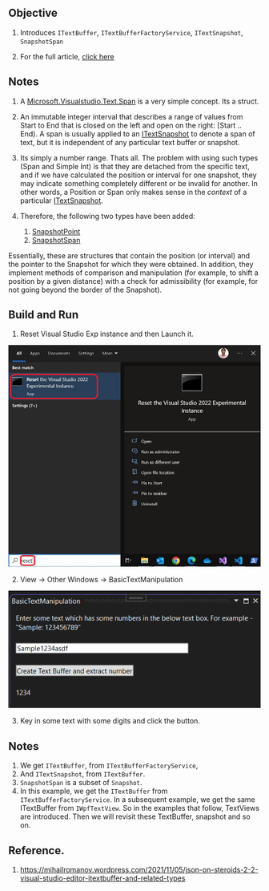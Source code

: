 ## Objective

1. Introduces `ITextBuffer`, `ITextBufferFactoryService`, `ITextSnapshot`, `SnapshotSpan`

2. For the full article, [click here](1-ITextBuffer.md)

## Notes

1. A [Microsoft.Visualstudio.Text.Span](https://learn.microsoft.com/en-us/dotnet/api/microsoft.visualstudio.text.span) is a very simple concept. Its a struct.

2. An immutable integer interval that describes a range of values from Start to End that is closed on the left and open on the right: [Start .. End). A span is usually applied to an [ITextSnapshot](https://learn.microsoft.com/en-us/dotnet/api/microsoft.visualstudio.text.itextsnapshot) to denote a span of text, but it is independent of any particular text buffer or snapshot.

3. Its simply a number range. Thats all. The problem with using such types (Span and Simple Int) is that they are detached from the specific text, and if we have calculated the position or interval for one snapshot, they may indicate something completely different or be invalid for another. In other words, a Position or Span only makes sense in the *context* of a particular [ITextSnapshot](https://learn.microsoft.com/en-us/dotnet/api/microsoft.visualstudio.text.itextsnapshot). 

4. Therefore, the following two types have been added:

   1. [SnapshotPoint](https://docs.microsoft.com/en-us/dotnet/api/microsoft.visualstudio.text.snapshotpoint)
   2. [SnapshotSpan](https://docs.microsoft.com/en-us/dotnet/api/microsoft.visualstudio.text.snapshotspan)

Essentially, these are structures that contain the position (or interval) and the pointer to the Snapshot for which they were obtained. In addition, they implement methods of comparison and manipulation (for example, to shift a position by a given distance) with a check for admissibility (for example, for not going beyond the border of the Snapshot).

## Build and Run
1. Reset Visual Studio Exp instance and then Launch it.

![Reset Visual Studio Exp](../200500-VSixBlankProjectAnalysis/images/57_50_ResetVsExpIntance.jpg)

2. View -> Other Windows -> BasicTextManipulation

![Extract Numbers](Images/69_50_BuildAndRun.png)

3. Key in some text with some digits and click the button.

## Notes

1. We get `ITextBuffer`, from `ITextBufferFactoryService`, 
2. And `ITextSnapshot`, from `ITextBuffer`.
3. `SnapshotSpan` is a subset of `Snapshot`.
4. In this example, we get the `ITextBuffer` from `ITextBufferFactoryService`. In a subsequent example, we get the same ITextBuffer from `IWpfTextView`. So in the examples that follow, TextViews are introduced. Then we will revisit these TextBuffer, snapshot and so on. 


## Reference.
1. https://mihailromanov.wordpress.com/2021/11/05/json-on-steroids-2-2-visual-studio-editor-itextbuffer-and-related-types